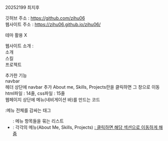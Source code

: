 20252199 최지후  

깃허브 주소 : https://github.com/zihu06  
웹사이트 주소 : https://zihu06.github.io/zihu06/  

테마 활용 X  

웹사이트 소개 :   
소개  
스킬  
프로젝트  

추가한 기능  
navbar  
헤더 상단에 navbar 추가 About me, Skills, Projects란을 클릭하면 그 창으로 이동  
html파일 : 14줄, css파일 : 15줄  
웹페이지 상단에 메뉴(네비게이션 바)를 만드는 코드  
<nav>:메뉴 전체를 감싸는 태그  
<ul>: 메뉴 항목들을 묶는 리스트  
<li>: 각각의 메뉴(About Me, Skills, Projects)  
<a href="#about">: 클릭하면 해당 섹션으로 이동하게 해줌  
